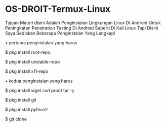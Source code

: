 # OS-DROIT-Termux-Linux

Tujuan Materi disini Adalah Penginstalan Lingkungan Linux Di Android
Untuk Peningkatan Penetration Testing Di Android Seperti Di Kali Linux
Tapi Disini Saya Sediakan Beberapa Penginstalan Yang Lengkap!

• pertama penginstalan yang harus

$ pkg install root-repo

$ pkg install unstable-repo

$ pkg install x11-repo

• kedua penginstalan yang harus

$ pkg install wget curl proot tar -y

$ pkg install git

$ pkg install python2

$ git clone 


